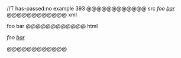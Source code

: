 //T has-passed:no
example 393
@@@@@@@@@@@@ src
*foo [*bar*](/url)*
@@@@@@@@@@@@ xml
<?xml version="1.0" encoding="UTF-8"?>
<!DOCTYPE document SYSTEM "CommonMark.dtd">
<document xmlns="http://commonmark.org/xml/1.0">
  <paragraph>
    <emph>
      <text>foo </text>
      <link destination="/url" title="">
        <emph>
          <text>bar</text>
        </emph>
      </link>
    </emph>
  </paragraph>
</document>
@@@@@@@@@@@@ html
<p><em>foo <a href="/url"><em>bar</em></a></em></p>
@@@@@@@@@@@@
